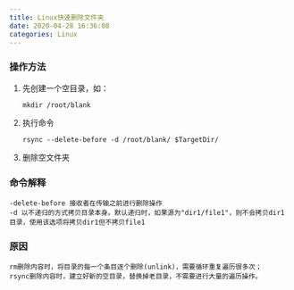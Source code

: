 ```yaml
---
title: Linux快速删除文件夹
date: 2020-04-28 16:36:08
categories: Linux
---
```


### 操作方法

1. 先创建一个空目录，如：

   ```shell
   mkdir /root/blank
   ```

2. 执行命令

   ```shell
   rsync --delete-before -d /root/blank/ $TargetDir/
   ```

3. 删除空文件夹

### 命令解释

```shell
-delete-before 接收者在传输之前进行删除操作
-d 以不递归的方式拷贝目录本身。默认递归时，如果源为"dir1/file1"，则不会拷贝dir1目录，使用该选项将拷贝dir1但不拷贝file1
```

### 原因

```
rm删除内容时，将目录的每一个条目逐个删除(unlink)，需要循环重复遍历很多次；
rsync删除内容时，建立好新的空目录，替换掉老目录，不需要进行大量的遍历操作。
```

